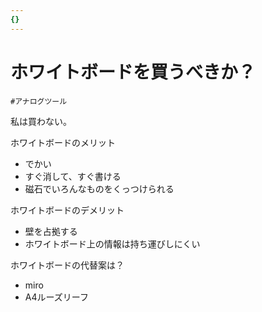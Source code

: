 ```yaml
---
{}
---
```

# ホワイトボードを買うべきか？

`#アナログツール`

私は買わない。

ホワイトボードのメリット

- でかい  
- すぐ消して、すぐ書ける  
- 磁石でいろんなものをくっつけられる  

ホワイトボードのデメリット

- 壁を占拠する  
- ホワイトボード上の情報は持ち運びしにくい  

ホワイトボードの代替案は？

- miro  
- A4ルーズリーフ